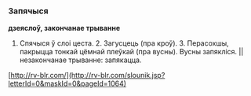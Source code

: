 ### Запячыся
**дзеяслоў, закончанае трыванне**

1. Спячыся ў слоі цеста. 2. Загусцець (пра кроў). 3. Перасохшы, пакрыцца тонкай цёмнай плеўкай (пра вусны). Вусны запякліся. || незакончанае трыванне: запякацца.

<a rel="author">[http://rv-blr.com/](http://rv-blr.com/slounik.jsp?letterId=0&maskId=0&pageId=1064)</a>
